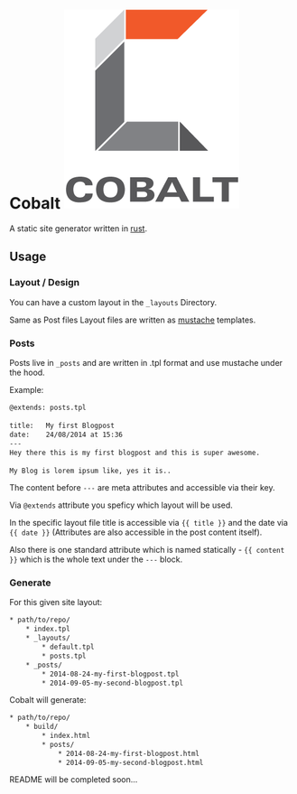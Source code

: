 # Cobalt ![alt tag](https://raw.githubusercontent.com/cobalt-org/logos/master/cobald.logo.02.png)

A static site generator written in [rust](http://www.rust-lang.org/).

## Usage

### Layout / Design

You can have a custom layout in the ```_layouts``` Directory.

Same as Post files Layout files are written as [mustache](https://github.com/erickt/rust-mustache) templates.

### Posts

Posts live in ```_posts``` and are written in .tpl format and use mustache under the hood.

Example:

```text
@extends: posts.tpl

title:   My first Blogpost
date:    24/08/2014 at 15:36
---
Hey there this is my first blogpost and this is super awesome.

My Blog is lorem ipsum like, yes it is..
```

The content before ```---``` are meta attributes and accessible via their key.

Via ```@extends``` attribute you speficy which layout will be used.

In the specific layout file title is accessible via ```{{ title }}``` and the date via ```{{ date }}``` (Attributes are also accessible in the post content itself).

Also there is one standard attribute which is named statically - ```{{ content }}``` which is the whole text under the ```---``` block.


### Generate

For this given site layout:

    * path/to/repo/
        * index.tpl
        * _layouts/
            * default.tpl
            * posts.tpl
        * _posts/
            * 2014-08-24-my-first-blogpost.tpl
            * 2014-09-05-my-second-blogpost.tpl

Cobalt will generate:

    * path/to/repo/
        * build/
            * index.html
            * posts/
                * 2014-08-24-my-first-blogpost.html
                * 2014-09-05-my-second-blogpost.html

README will be completed soon...
